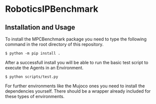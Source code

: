# RoboticsIPBenchmark

## Installation and Usage

To install the MPCBenchmark package you need to type the following command in the root directory of this repository.

```shell
$ python -m pip install .
```

After a successfull install you will be able to run the basic test script to execute the Agents in an Environment.

```shell
$ python scripts/test.py
```

For further environments like the Mujoco ones you need to install the dependencies yourself.
There should be a wrapper already included for these types of environments.
